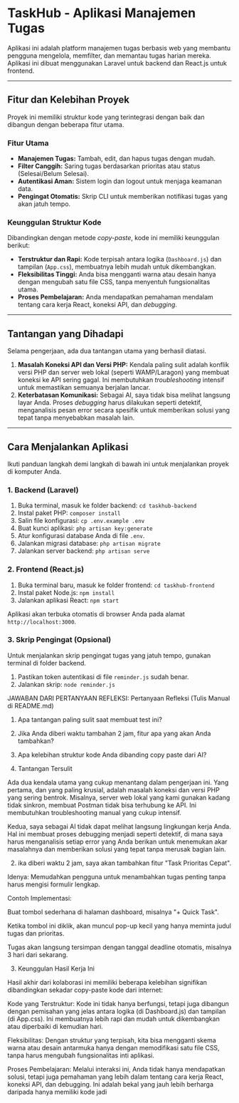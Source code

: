 # TaskHub - Aplikasi Manajemen Tugas

Aplikasi ini adalah platform manajemen tugas berbasis web yang membantu pengguna mengelola, memfilter, dan memantau tugas harian mereka. Aplikasi ini dibuat menggunakan Laravel untuk backend dan React.js untuk frontend.

---

## Fitur dan Kelebihan Proyek

Proyek ini memiliki struktur kode yang terintegrasi dengan baik dan dibangun dengan beberapa fitur utama.

### Fitur Utama
* **Manajemen Tugas:** Tambah, edit, dan hapus tugas dengan mudah.
* **Filter Canggih:** Saring tugas berdasarkan prioritas atau status (Selesai/Belum Selesai).
* **Autentikasi Aman:** Sistem login dan logout untuk menjaga keamanan data.
* **Pengingat Otomatis:** Skrip CLI untuk memberikan notifikasi tugas yang akan jatuh tempo.

### Keunggulan Struktur Kode
Dibandingkan dengan metode *copy-paste*, kode ini memiliki keunggulan berikut:
* **Terstruktur dan Rapi:** Kode terpisah antara logika (`Dashboard.js`) dan tampilan (`App.css`), membuatnya lebih mudah untuk dikembangkan.
* **Fleksibilitas Tinggi:** Anda bisa mengganti warna atau desain hanya dengan mengubah satu file CSS, tanpa menyentuh fungsionalitas utama.
* **Proses Pembelajaran:** Anda mendapatkan pemahaman mendalam tentang cara kerja React, koneksi API, dan *debugging*.

---

## Tantangan yang Dihadapi

Selama pengerjaan, ada dua tantangan utama yang berhasil diatasi.
1.  **Masalah Koneksi API dan Versi PHP:** Kendala paling sulit adalah konflik versi PHP dan server web lokal (seperti WAMP/Laragon) yang membuat koneksi ke API sering gagal. Ini membutuhkan *troubleshooting* intensif untuk memastikan semuanya berjalan lancar.
2.  **Keterbatasan Komunikasi:** Sebagai AI, saya tidak bisa melihat langsung layar Anda. Proses *debugging* harus dilakukan seperti detektif, menganalisis pesan error secara spesifik untuk memberikan solusi yang tepat tanpa menyebabkan masalah lain.

---

## Cara Menjalankan Aplikasi

Ikuti panduan langkah demi langkah di bawah ini untuk menjalankan proyek di komputer Anda.

### 1. Backend (Laravel)

1.  Buka terminal, masuk ke folder backend: `cd taskhub-backend`
2.  Instal paket PHP: `composer install`
3.  Salin file konfigurasi: `cp .env.example .env`
4.  Buat kunci aplikasi: `php artisan key:generate`
5.  Atur konfigurasi database Anda di file `.env`.
6.  Jalankan migrasi database: `php artisan migrate`
7.  Jalankan server backend: `php artisan serve`

### 2. Frontend (React.js)

1.  Buka terminal baru, masuk ke folder frontend: `cd taskhub-frontend`
2.  Instal paket Node.js: `npm install`
3.  Jalankan aplikasi React: `npm start`

Aplikasi akan terbuka otomatis di browser Anda pada alamat `http://localhost:3000`.

### 3. Skrip Pengingat (Opsional)

Untuk menjalankan skrip pengingat tugas yang jatuh tempo, gunakan terminal di folder backend.

1.  Pastikan token autentikasi di file `reminder.js` sudah benar.
2.  Jalankan skrip: `node reminder.js`

JAWABAN DARI PERTANYAAN REFLEKSI:
 Pertanyaan Refleksi (Tulis Manual di README.md)
1. Apa tantangan paling sulit saat membuat test ini?
2. Jika Anda diberi waktu tambahan 2 jam, fitur apa yang akan Anda tambahkan?
3. Apa kelebihan struktur kode Anda dibanding copy paste dari AI?

1. Tantangan Tersulit

Ada dua kendala utama yang cukup menantang dalam pengerjaan ini. Yang pertama, dan yang paling krusial, adalah masalah koneksi dan versi PHP yang sering bentrok. Misalnya, server web lokal yang kami gunakan kadang tidak sinkron, membuat Postman tidak bisa terhubung ke API. Ini membutuhkan troubleshooting manual yang cukup intensif.

Kedua, saya sebagai AI tidak dapat melihat langsung lingkungan kerja Anda. Hal ini membuat proses debugging menjadi seperti detektif, di mana saya harus menganalisis setiap error yang Anda berikan untuk menemukan akar masalahnya dan memberikan solusi yang tepat tanpa merusak bagian lain.



2. ika diberi waktu 2 jam, saya akan tambahkan fitur "Task Prioritas Cepat".

Idenya: Memudahkan pengguna untuk menambahkan tugas penting tanpa harus mengisi formulir lengkap.

Contoh Implementasi:

Buat tombol sederhana di halaman dashboard, misalnya "+ Quick Task".

Ketika tombol ini diklik, akan muncul pop-up kecil yang hanya meminta judul tugas dan prioritas.

Tugas akan langsung tersimpan dengan tanggal deadline otomatis, misalnya 3 hari dari sekarang.



3. Keunggulan Hasil Kerja Ini

Hasil akhir dari kolaborasi ini memiliki beberapa kelebihan signifikan dibandingkan sekadar copy-paste kode dari internet:

Kode yang Terstruktur: Kode ini tidak hanya berfungsi, tetapi juga dibangun dengan pemisahan yang jelas antara logika (di Dashboard.js) dan tampilan (di App.css). Ini membuatnya lebih rapi dan mudah untuk dikembangkan atau diperbaiki di kemudian hari.

Fleksibilitas: Dengan struktur yang terpisah, kita bisa mengganti skema warna atau desain antarmuka hanya dengan memodifikasi satu file CSS, tanpa harus mengubah fungsionalitas inti aplikasi.

Proses Pembelajaran: Melalui interaksi ini, Anda tidak hanya mendapatkan solusi, tetapi juga pemahaman yang lebih dalam tentang cara kerja React, koneksi API, dan debugging. Ini adalah bekal yang jauh lebih berharga daripada hanya memiliki kode jadi
